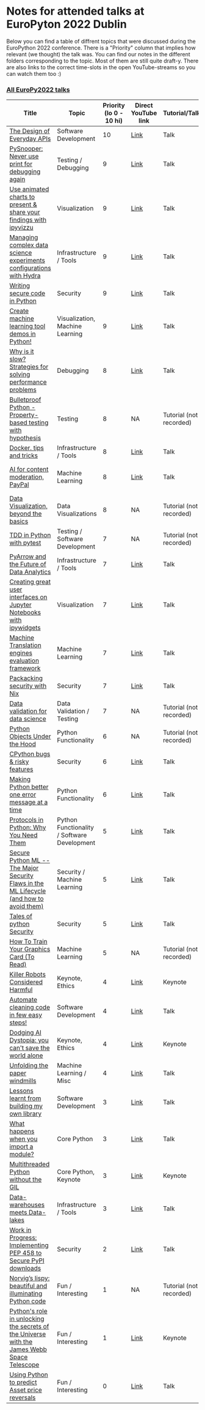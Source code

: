 # Notes for attended talks at EuroPyton 2022 Dublin
Below you can find a table of diffrent topics that were discussed during the EuroPython 2022 conference. There is a "Priority" column that implies how relevant (we thought) the talk was. You can find our notes in the different folders corresponding to the topic. Most of them are still quite draft-y.
There are also links to the correct time-slots in the open YouTube-streams so you can watch them too :)
### [All EuroPy2022 talks](https://www.youtube.com/playlist?list=PL8uoeex94UhFzv6hQ_V02xfMCcl8sUr4p)
| __Title__ 	| __Topic__ 	| __Priority (lo 0 - 10 hi)__ 	| __Direct YouTube link__ 	| __Tutorial/Talk/Keynote__ 	| __Speaker__ 	| __Watched by__ 	|
|---	|---	|---	|---	|---	|---	|---	|
| [The Design of Everyday APIs](https://ep2022.europython.eu/session/the-design-of-everyday-apis) 	| Software Development 	| 10 	| [Link](https://youtu.be/x3-I2j4zSHI?list=PL8uoeex94UhFzv6hQ_V02xfMCcl8sUr4p&t=565) 	| Talk 	| Lynn Root, Spotify 	| MP 	|
| [PySnooper: Never use print for debugging again](https://ep2022.europython.eu/session/pysnooper-never-use-print-for-debugging-again) 	| Testing / Debugging 	| 9 	| [Link](https://youtu.be/nahN_PnGF3s?list=PL8uoeex94UhFzv6hQ_V02xfMCcl8sUr4p&t=14206) 	| Talk 	| Ram Rachum 	| MP 	|
| [Use animated charts to present & share your findings with ipyvizzu]( https://ep2022.europython.eu/session/use-animated-charts-to-present-share-your-findings-with-ipyvizzu ) 	| Visualization 	| 9 	| [Link](https://youtu.be/uVD6B8WLMTo?list=PL8uoeex94UhFzv6hQ_V02xfMCcl8sUr4p&t=8762) 	| Talk 	| Peter Vidos 	| MP 	|
| [Managing complex data science experiments configurations with Hydra]( https://ep2022.europython.eu/session/managing-complex-data-science-experiment-configurations-with-hydra ) 	| Infrastructure / Tools 	| 9 	| [Link](https://youtu.be/6vCejqZyxpA?list=PL8uoeex94UhFzv6hQ_V02xfMCcl8sUr4p&t=19979) 	| Talk 	| Michal Karzynski 	| MP 	|
| [Writing secure code in Python](https://ep2022.europython.eu/session/writing-secure-code-in-python) 	| Security 	| 9 	|  [Link](https://youtu.be/muEwpXcxSPA?list=PL8uoeex94UhFzv6hQ_V02xfMCcl8sUr4p&t=3636) 	| Talk 	| Yan Orestes 	| MP 	|
| [Create machine learning tool demos in Python!](https://ep2022.europython.eu/session/how-to-craft-awesome-machine-learning-demos-with-python) 	| Visualization, Machine Learning 	| 9 	|  [Link](https://youtu.be/fOU67VYm8J0?list=PL8uoeex94UhFzv6hQ_V02xfMCcl8sUr4p&t=12388) 	| Talk 	| Omar Sanseviero, Huggingface 	| LK 	|
| [Why is it slow? Strategies for solving performance problems](https://ep2022.europython.eu/session/why-is-it-slow-strategies-for-solving-performance-problems) 	| Debugging 	| 8 	| [Link](https://youtu.be/_A-FVRbg7Qc?list=PL8uoeex94UhFzv6hQ_V02xfMCcl8sUr4p&t=6480) 	| Talk 	| Caleb Hattingh 	| MP 	|
| [Bulletproof Python - Property-based testing with hypothesis]( https://ep2022.europython.eu/session/bulletproof-python-property-based-testing-with-hypothesis ) 	| Testing 	| 8 	| NA 	| Tutorial (not recorded) 	| Michael Seifert 	| MP 	|
| [Docker. tips and tricks](https://ep2022.europython.eu/session/my-journey-using-docker-as-a-development-tool) 	| Infrastructure / Tools 	| 8 	| [Link](https://youtu.be/yVZ0RgUXQFc?list=PL8uoeex94UhFzv6hQ_V02xfMCcl8sUr4p&t=17680) 	| Talk 	| Haseeb Majid 	| LK 	|
| [AI for content moderation, PayPal](https://ep2022.europython.eu/session/ai-for-content-moderation-at-paypal) 	| Machine Learning 	| 8 	| [Link](https://youtu.be/nFUIuGqWO38?list=PL8uoeex94UhFzv6hQ_V02xfMCcl8sUr4p&t=1365) 	| Talk 	| Raghotham Sripadraj & Ryan Roggenkemper 	| LK 	|
| [Data Visualization, beyond the basics](https://ep2022.europython.eu/session/beyond-the-basics-data-visualization-in-python) 	| Data Visualizations 	| 8 	| NA 	| Tutorial (not recorded) 	| Stefanie Molin 	| LK 	|
| [TDD in Python with pytest]( https://ep2022.europython.eu/session/tdd-in-python-with-pytest ) 	| Testing / Software Development 	| 7 	| NA 	| Tutorial (not recorded) 	| Leonardo Giordani 	| MP 	|
| [PyArrow and the Future of Data Analytics](https://ep2022.europython.eu/session/pyarrow-and-the-future-of-data-analytics) 	| Infrastructure / Tools 	| 7 	| [Link](https://youtu.be/6vCejqZyxpA?list=PL8uoeex94UhFzv6hQ_V02xfMCcl8sUr4p&t=1965) 	| Talk 	| Alessandro Molina 	| MP 	|
| [Creating great user interfaces on Jupyter Notebooks with ipywidgets]( https://ep2022.europython.eu/session/creating-great-user-interfaces-on-jupyter-notebooks-with-ipywidgets ) 	| Visualization 	| 7 	| [Link](https://youtu.be/uVD6B8WLMTo?list=PL8uoeex94UhFzv6hQ_V02xfMCcl8sUr4p&t=18237) 	| Talk 	| Deborah Mesquita 	| MP 	|
| [Machine Translation engines evaluation framework](https://ep2022.europython.eu/session/machine-translation-engines-evaluation-framework) 	| Machine Learning 	| 7 	| [Link](https://youtu.be/nFUIuGqWO38?list=PL8uoeex94UhFzv6hQ_V02xfMCcl8sUr4p&t=6454) 	| Talk 	| Anton Masalovich 	| MP 	|
| [Packacking security with Nix]( https://ep2022.europython.eu/session/packaging-security-with-nix ) 	| Security 	| 7 	| [Link](https://youtu.be/_A-FVRbg7Qc?list=PL8uoeex94UhFzv6hQ_V02xfMCcl8sUr4p&t=16060) 	| Talk 	| Ryan Lahfa 	| MP 	|
| [Data validation for data science](https://ep2022.europython.eu/session/data-validation-for-data-science) 	| Data Validation / Testing 	| 7 	| NA 	| Tutorial (not recorded) 	| Natan Mish 	| LK 	|
| [Python Objects Under the Hood](https://ep2022.europython.eu/session/python-objects-under-the-hood ) 	| Python Functionality 	| 6 	| NA 	| Tutorial (not recorded) 	| Rodrigo Girão Serrão 	| MP 	|
| [CPython bugs & risky features](https://ep2022.europython.eu/session/cpython-bugs-risky-features) 	| Security 	| 6 	| [Link](https://youtu.be/tRtxCCRdZOs?list=PL8uoeex94UhFzv6hQ_V02xfMCcl8sUr4p&t=12270) 	| Talk 	| [disconnect3d]( https://disconnect3d.pl/about/ ) 	| MP 	|
| [Making Python better one error message at a time](https://ep2022.europython.eu/session/making-python-better-one-error-message-at-a-time) 	| Python Functionality 	| 6 	| [Link](https://youtu.be/tRtxCCRdZOs?list=PL8uoeex94UhFzv6hQ_V02xfMCcl8sUr4p&t=7591) 	| Talk 	| Pablo Galindo Salgado 	| LK 	|
| [Protocols in Python: Why You Need Them](https://ep2022.europython.eu/session/protocols-in-python-why-you-need-them) 	| Python Functionality / Software Development 	| 5 	| [Link](https://youtu.be/x3-I2j4zSHI?list=PL8uoeex94UhFzv6hQ_V02xfMCcl8sUr4p&t=12126) 	| Talk 	| Rogier van der Geer 	| MP 	|
| [Secure Python ML -- The Major Security Flaws in the ML Lifecycle (and how to avoid them)](https://ep2022.europython.eu/session/secure-python-ml-the-major-security-flaws-in-the-ml-lifecycle-and-how-to-avoid-them) 	| Security / Machine Learning 	| 5 	| [Link](https://youtu.be/muEwpXcxSPA?list=PL8uoeex94UhFzv6hQ_V02xfMCcl8sUr4p&t=18142) 	| Talk 	| Alejandro Saucedo 	| MP,LK 	|
| [Tales of python Security](https://ep2022.europython.eu/session/tales-of-python-security) 	| Security 	| 5 	| [Link](https://youtu.be/muEwpXcxSPA?list=PL8uoeex94UhFzv6hQ_V02xfMCcl8sUr4p&t=6465) 	| Talk 	| Steve Dower 	| LK 	|
| [How To Train Your Graphics Card (To Read)](https://ep2022.europython.eu/session/how-to-train-your-graphics-card-to-read) 	| Machine Learning 	| 5 	| NA 	| Tutorial (not recorded) 	| Matthew Carrigan 	| LK 	|
| [Killer Robots Considered Harmful](https://ep2022.europython.eu/session/killer-robots-considered-harmful) 	| Keynote, Ethics 	| 4 	| [Link](https://youtu.be/4ytEjwywUMM?list=PL8uoeex94UhFzv6hQ_V02xfMCcl8sUr4p&t=2293) 	| Keynote 	| Laura Nolan 	| MP 	|
| [Automate cleaning code in few easy steps!]( https://ep2022.europython.eu/session/automate-cleaning-code-in-few-easy-steps ) 	| Software Development 	| 4 	| [Link](https://youtu.be/4ytEjwywUMM?list=PL8uoeex94UhFzv6hQ_V02xfMCcl8sUr4p&t=26931) 	| Talk 	| "Ester" 	| MP 	|
| [Dodging AI Dystopia: you can't save the world alone](https://ep2022.europython.eu/session/dodging-ai-dystopia-you-can-t-save-the-world-alone) 	| Keynote, Ethics 	| 4 	| [Link](https://youtu.be/tRtxCCRdZOs?list=PL8uoeex94UhFzv6hQ_V02xfMCcl8sUr4p&t=29881) 	| Keynote 	| Dr. Nakeema Stefflbauer 	| MP 	|
| [Unfolding the paper windmills](https://ep2022.europython.eu/session/unfolding-the-paper-windmills) 	| Machine Learning / Misc 	| 4 	| [Link](https://youtu.be/UCSi6Ih8X7Y?list=PL8uoeex94UhFzv6hQ_V02xfMCcl8sUr4p&t=7763) 	| Talk 	| Mai Giménez 	| LK 	|
| [Lessons learnt from building my own library]( https://ep2022.europython.eu/session/lessons-learnt-from-building-my-own-library ) 	| Software Development 	| 3 	| [Link](https://youtu.be/2XGe9FCC4gk?list=PL8uoeex94UhFzv6hQ_V02xfMCcl8sUr4p&t=18462) 	| Talk 	| Stephanos 	| MP 	|
| [What happens when you import a module?](https://ep2022.europython.eu/session/what-happens-when-you-import-a-module) 	| Core Python 	| 3 	| [Link](https://youtu.be/tRtxCCRdZOs?list=PL8uoeex94UhFzv6hQ_V02xfMCcl8sUr4p&t=24536) 	| Talk 	| Reuven M. Lerner 	| MP 	|
| [Multithreaded Python without the GIL](https://ep2022.europython.eu/session/multithreaded-python-without-the-gil) 	| Core Python, Keynote 	| 3 	| [Link](https://youtu.be/EZCtpnc0IJA?list=PL8uoeex94UhFzv6hQ_V02xfMCcl8sUr4p&t=2086) 	| Keynote 	| Sam Gross 	| MP,LK 	|
| [Data-warehouses meets Data-lakes](https://ep2022.europython.eu/session/data-warehouses-meet-data-lakes) 	| Infrastructure / Tools 	| 3 	| [Link](https://youtu.be/6ZhdFyd2jLU?list=PL8uoeex94UhFzv6hQ_V02xfMCcl8sUr4p&t=3513) 	| Talk 	| "Mauro" 	| LK 	|
| [Work in Progress: Implementing PEP 458 to Secure PyPI downloads](https://ep2022.europython.eu/session/work-in-progress-implementing-pep-458-to-secure-pypi-downloads) 	| Security 	| 2 	| [Link](https://youtu.be/muEwpXcxSPA?list=PL8uoeex94UhFzv6hQ_V02xfMCcl8sUr4p&t=8723) 	| Talk 	| Kairo de Araujo & Lukas Pühringer 	| LK 	|
| [Norvig’s lispy: beautiful and illuminating Python code]( https://ep2022.europython.eu/session/norvig-s-lispy-beautiful-and-illuminating-python-code ) 	| Fun / Interesting 	| 1 	| NA 	| Tutorial (not recorded) 	| Luciano Ramalho 	| MP 	|
| [Python's role in unlocking the secrets of the Universe with the James Webb Space Telescope](https://ep2022.europython.eu/session/python-s-role-in-unlocking-the-secrets-of-the-universe-with-the-james-webb-space-telescope) 	| Fun / Interesting 	| 1 	| [Link](https://youtu.be/tRtxCCRdZOs?list=PL8uoeex94UhFzv6hQ_V02xfMCcl8sUr4p&t=3371) 	| Keynote 	| Dr. Patrick Kavanagh 	| MP,LK 	|
| [Using Python to predict Asset price reversals](https://ep2022.europython.eu/session/using-python-to-predict-asset-price-reversals) 	| Fun / Interesting 	| 0 	| [Link](https://youtu.be/yVZ0RgUXQFc?list=PL8uoeex94UhFzv6hQ_V02xfMCcl8sUr4p&t=3621) 	|  Talk	| Niall O'Connor, Bank of America 	| MP 	|